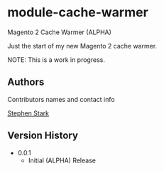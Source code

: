 # module-cache-warmer
Magento 2 Cache Warmer (ALPHA)

Just the start of my new Magento 2 cache warmer.

NOTE: This is a work in progress.

## Authors

Contributors names and contact info

[Stephen Stark](iamstephenstark@gmail.com)

## Version History

* 0.0.1
    * Initial (ALPHA) Release